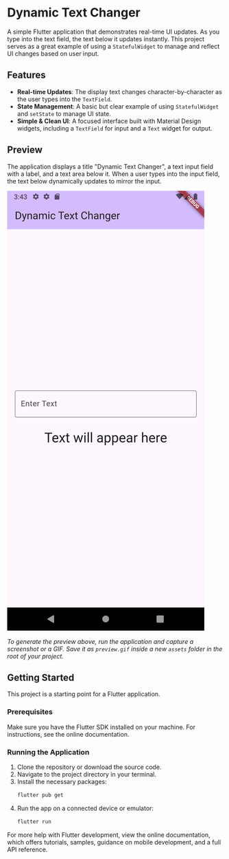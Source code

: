 # Dynamic Text Changer

A simple Flutter application that demonstrates real-time UI updates. As you type into the text field, the text below it updates instantly. This project serves as a great example of using a `StatefulWidget` to manage and reflect UI changes based on user input.

## Features

- **Real-time Updates**: The display text changes character-by-character as the user types into the `TextField`.
- **State Management**: A basic but clear example of using `StatefulWidget` and `setState` to manage UI state.
- **Simple & Clean UI**: A focused interface built with Material Design widgets, including a `TextField` for input and a `Text` widget for output.

## Preview

The application displays a title "Dynamic Text Changer", a text input field with a label, and a text area below it. When a user types into the input field, the text below dynamically updates to mirror the input.

![Dynamic Text Changer App Preview](screenshots/app_screenshot.png)

*To generate the preview above, run the application and capture a screenshot or a GIF. Save it as `preview.gif` inside a new `assets` folder in the root of your project.*

## Getting Started

This project is a starting point for a Flutter application.

### Prerequisites

Make sure you have the Flutter SDK installed on your machine. For instructions, see the online documentation.

### Running the Application

1.  Clone the repository or download the source code.
2.  Navigate to the project directory in your terminal.
3.  Install the necessary packages:
    ```sh
    flutter pub get
    ```
4.  Run the app on a connected device or emulator:
    ```sh
    flutter run
    ```

For more help with Flutter development, view the online documentation, which offers tutorials, samples, guidance on mobile development, and a full API reference.
